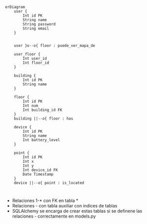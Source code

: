 ```mermaid
erDiagram
    user {
        Int id PK
        String name
        String password
        String email
    }

 
    user }o--o{ floor : puede_ver_mapa_de

    user_floor {
        Int user_id
        Int floor_id
    }

    building {
        Int id PK
        String name
    }

    floor {
        Int id PK
        Int num
        Int building_id FK
    }
    building ||--o{ floor : has

    device {
        Int id PK
        String name
        Int battery_level
    }

    point {
        Int id PK
        Int x
        Int y
        Int device_id FK
        Date Timestamp 
    }
    device ||--o{ point : is_located

    
```

* Relaciones 1-* con FK en tabla *
* Relaciones *-* con tabla auxiliar con indices de tablas
* SQLAlchemy se encarga de crear estas tablas si se definene las relaciones *-* correctamente en models.py
 
